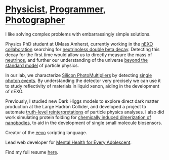 # [Physicist][arxiv], [Programmer][projects], [Photographer][photos]

[arxiv]: https://arxiv.org/a/vanbruggen_e_1.html
[projects]: https://edryd.org/projects
[photos]: https://edryd.org/photos

I like solving complex problems with embarrassingly simple solutions.

Physics PhD student at UMass Amherst, currently working in the [nEXO
collaboration][nexo] searching for [neutrinoless double beta decay][0vbb].
Detecting this decay for the first time would allow us to directly measure the
mass of [neutrinos][nu], and further our understanding of the universe [beyond the
standard model][BSM] of particle physics.

In our lab, we characterize [Silicon PhotoMultipliers][oqual] by detecting
[single photon events][spe]. By understanding the detector very precisely we can
use it to study reflectivity of materials in liquid xenon, aiding in the
development of nEXO.

[nexo]: https://nexo.llnl.gov/
[0vbb]: https://en.wikipedia.org/wiki/Neutrinoless_double_beta_decay
[nu]: https://en.wikipedia.org/wiki/Neutrino
[BSM]: https://en.wikipedia.org/wiki/Physics_beyond_the_Standard_Model
[oqual]: https://en.wikipedia.org/wiki/Silicon_photomultiplier
[spe]: https://github.com/Pocar-Lab/SPE-Analysis

Previously, I studied new Dark Higgs models to explore direct dark matter
production at the Large Hadron Collider, and developed a project to automate
[truth-level reinterpretations][recast] of particle physics analyses.
I also did work simulating protein folding for [chemically induced
dimerization of nanobodies][igem], to aid in the development of single small
molecule biosensors.

[recast]: https://iris-hep.org/fellows/edvanbruggen.html
[igem]: https://2018.igem.org/Team:Washington

Creator of the [eevo][eevo] scripting language.

Lead web developer for [Mental Health for Every Adolescent][mhea].

[eevo]: https://github.com/edvb/tisp
[mhea]: https://projectmhea.org

Find my full resume [here](https://edryd.org/docs/vanbruggen_resume.pdf).
